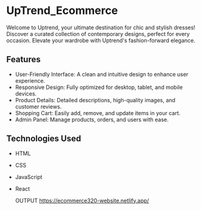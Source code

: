 # UpTrend_Ecommerce
 Welcome to Uptrend, your ultimate destination for chic and stylish dresses! Discover a curated collection of contemporary designs, perfect for every occasion. Elevate your wardrobe with Uptrend's fashion-forward elegance.

## Features
- User-Friendly Interface: A clean and intuitive design to enhance user experience.
- Responsive Design: Fully optimized for desktop, tablet, and mobile devices.
- Product Details: Detailed descriptions, high-quality images, and customer reviews.
- Shopping Cart: Easily add, remove, and update items in your cart.
- Admin Panel: Manage products, orders, and users with ease.

## Technologies Used
- HTML
- CSS
- JavaScript
- React

  OUTPUT
  https://ecommerce320-website.netlify.app/
